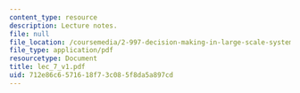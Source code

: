 ```yaml
---
content_type: resource
description: Lecture notes.
file: null
file_location: /coursemedia/2-997-decision-making-in-large-scale-systems-spring-2004/712e86c6571618f73c085f8da5a897cd_lec_7_v1.pdf
file_type: application/pdf
resourcetype: Document
title: lec_7_v1.pdf
uid: 712e86c6-5716-18f7-3c08-5f8da5a897cd
---
```

